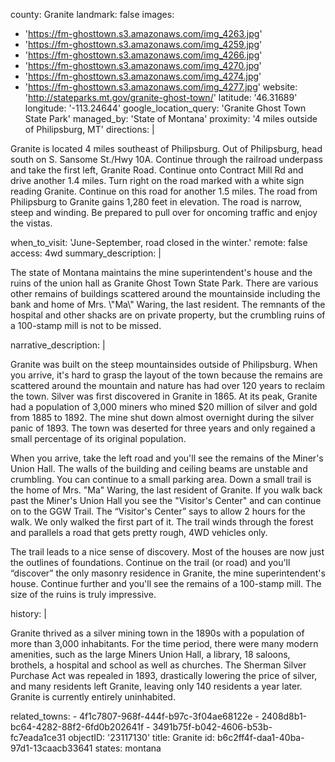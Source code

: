county: Granite
landmark: false
images:
  - 'https://fm-ghosttown.s3.amazonaws.com/img_4263.jpg'
  - 'https://fm-ghosttown.s3.amazonaws.com/img_4259.jpg'
  - 'https://fm-ghosttown.s3.amazonaws.com/img_4266.jpg'
  - 'https://fm-ghosttown.s3.amazonaws.com/img_4270.jpg'
  - 'https://fm-ghosttown.s3.amazonaws.com/img_4274.jpg'
  - 'https://fm-ghosttown.s3.amazonaws.com/img_4277.jpg'
website: 'http://stateparks.mt.gov/granite-ghost-town/'
latitude: '46.31689'
longitude: '-113.24644'
google_location_query: 'Granite Ghost Town State Park'
managed_by: 'State of Montana'
proximity: '4 miles outside of Philipsburg, MT'
directions: |
  <p>Granite is located 4 miles southeast of Philipsburg. Out of Philipsburg, head south on S. Sansome St./Hwy 10A. Continue through the railroad underpass and take the first left, Granite Road. Continue onto Contract Mill Rd and drive another 1.4 miles. Turn right on the road marked with a white sign reading Granite. Continue on this road for another 1.5 miles. The road from Philipsburg to Granite gains 1,280 feet in elevation. The road is narrow, steep and winding. Be prepared to pull over for oncoming traffic and enjoy the vistas.
  </p>
when_to_visit: 'June-September, road closed in the winter.'
remote: false
access: 4wd
summary_description: |
  <p>The state of Montana maintains the mine superintendent's house and the ruins of the union hall as Granite Ghost Town State Park. There are various other remains of buildings scattered around the mountainside including the bank and home of Mrs. \"Ma\" Waring, the last resident. The remnants of the hospital and other shacks are on private property, but the crumbling ruins of a 100-stamp mill is not to be missed.
  </p>
narrative_description: |
  <p>Granite was built on the steep mountainsides outside of Philipsburg. When you arrive, it's hard to grasp the layout of the town because the remains are scattered around the mountain and nature has had over 120 years to reclaim the town. Silver was first discovered in Granite in 1865. At its peak, Granite had a population of 3,000 miners who mined $20 million of silver and gold from 1885 to 1892. The mine shut down almost overnight during the silver panic of 1893. The town was deserted for three years and only regained a small percentage of its original population.
  </p>
  <p>When you arrive, take the left road and you'll see the remains of the Miner's Union Hall. The walls of the building and ceiling beams are unstable and crumbling. You can continue to a small parking area. Down a small trail is the home of Mrs. "Ma" Waring, the last resident of Granite. If you walk back past the Miner's Union Hall you see the "Visitor's Center" and can continue on to the GGW Trail. The “Visitor's Center” says to allow 2 hours for the walk. We only walked the first part of it. The trail winds through the forest and parallels a road that gets pretty rough, 4WD vehicles only.
  </p>
  <p>The trail leads to a nice sense of discovery. Most of the houses are now just the outlines of foundations. Continue on the trail (or road) and you'll “discover” the only masonry residence in Granite, the mine superintendent's house. Continue further and you'll see the remains of a 100-stamp mill. The size of the ruins is truly impressive.
  </p>
history: |
  <p>Granite thrived as a silver mining town in the 1890s with a population of more than 3,000 inhabitants. For the time period, there were many modern amenities, such as the large Miners Union Hall, a library, 18 saloons, brothels, a hospital and school as well as churches. The Sherman Silver Purchase Act was repealed in 1893, drastically lowering the price of silver, and many residents left Granite, leaving only 140 residents a year later. Granite is currently entirely uninhabited.
  </p>
related_towns:
  - 4f1c7807-968f-444f-b97c-3f04ae68122e
  - 2408d8b1-bc64-4282-88f2-6fd0b202641f
  - 3491b75f-b042-4606-b53b-fc7eada1ce31
objectID: '23117130'
title: Granite
id: b6c2ff4f-daa1-40ba-97d1-13caacb33641
states: montana
